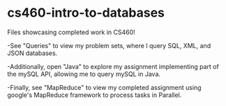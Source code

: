 # cs460-intro-to-databases
Files showcasing completed work in CS460! 

-See "Queries" to view my problem sets, where I query SQL, XML, and JSON databases. 

-Additionally, open "Java" to explore my assignment implementing part of the mySQL API, allowing me to query mySQL in Java. 

-Finally, see "MapReduce" to view my completed assignment using google's MapReduce framework to process tasks in Parallel. 
